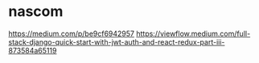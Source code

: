 # nascom
https://medium.com/p/be9cf6942957
https://viewflow.medium.com/full-stack-django-quick-start-with-jwt-auth-and-react-redux-part-iii-873584a65119
